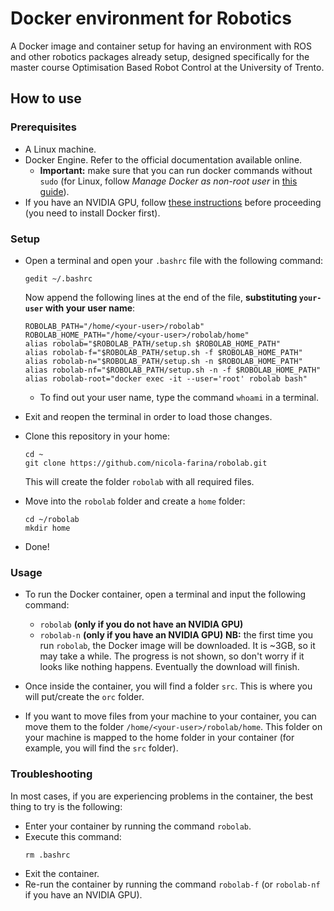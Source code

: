 # Docker environment for Robotics
A Docker image and container setup for having an environment with ROS and other robotics packages already setup, designed specifically for the master course Optimisation Based Robot Control at the University of Trento.

## How to use
### Prerequisites
- A Linux machine.
- Docker Engine. Refer to the official documentation available online.
  - **Important:** make sure that you can run docker commands without `sudo` (for Linux, follow *Manage Docker as non-root user* in [this guide](https://docs.docker.com/engine/install/linux-postinstall/)).
- If you have an NVIDIA GPU, follow [these instructions](https://github.com/nicola-farina/robolab/blob/main/NVIDIA_README.md) before proceeding (you need to install Docker first).
  
### Setup
- Open a terminal and open your `.bashrc` file with the following command:
  ```
  gedit ~/.bashrc
  ```
  Now append the following lines at the end of the file, **substituting `your-user` with your user name**:
  ```
  ROBOLAB_PATH="/home/<your-user>/robolab"
  ROBOLAB_HOME_PATH="/home/<your-user>/robolab/home"
  alias robolab="$ROBOLAB_PATH/setup.sh $ROBOLAB_HOME_PATH"
  alias robolab-f="$ROBOLAB_PATH/setup.sh -f $ROBOLAB_HOME_PATH"
  alias robolab-n="$ROBOLAB_PATH/setup.sh -n $ROBOLAB_HOME_PATH"
  alias robolab-nf="$ROBOLAB_PATH/setup.sh -n -f $ROBOLAB_HOME_PATH"
  alias robolab-root="docker exec -it --user='root' robolab bash"
  ```
  - To find out your user name, type the command `whoami` in a terminal.

- Exit and reopen the terminal in order to load those changes.
  
- Clone this repository in your home:
  ```
  cd ~
  git clone https://github.com/nicola-farina/robolab.git
  ```
  This will create the folder `robolab` with all required files.

- Move into the `robolab` folder and create a `home` folder:
  ```
  cd ~/robolab
  mkdir home
  ```
- Done!

### Usage
- To run the Docker container, open a terminal and input the following command:
  - `robolab` **(only if you do not have an NVIDIA GPU)**
  - `robolab-n` **(only if you have an NVIDIA GPU)**
  **NB:** the first time you run `robolab`, the Docker image will be downloaded. It is ~3GB, so it may take a while. The progress is not shown, so don't worry if it looks like nothing happens. Eventually the download will finish.
  
- Once inside the container, you will find a folder `src`. This is where you will put/create the `orc` folder.

- If you want to move files from your machine to your container, you can move them to the folder `/home/<your-user>/robolab/home`. This folder on your machine is mapped to the home folder in your container (for example, you will find the `src` folder).

### Troubleshooting
In most cases, if you are experiencing problems in the container, the best thing to try is the following:
- Enter your container by running the command `robolab`.
- Execute this command:
  ```
  rm .bashrc
  ```
- Exit the container.
- Re-run the container by running the command `robolab-f` (or `robolab-nf` if you have an NVIDIA GPU).
